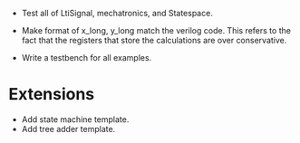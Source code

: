 * Test all of LtiSignal, mechatronics, and Statespace.

* Make format of x_long, y_long match the verilog code. This refers to the 
    fact that the registers that store the calculations are over conservative.
    
* Write a testbench for all examples.
    
# Extensions

* Add state machine template.
* Add tree adder template.
